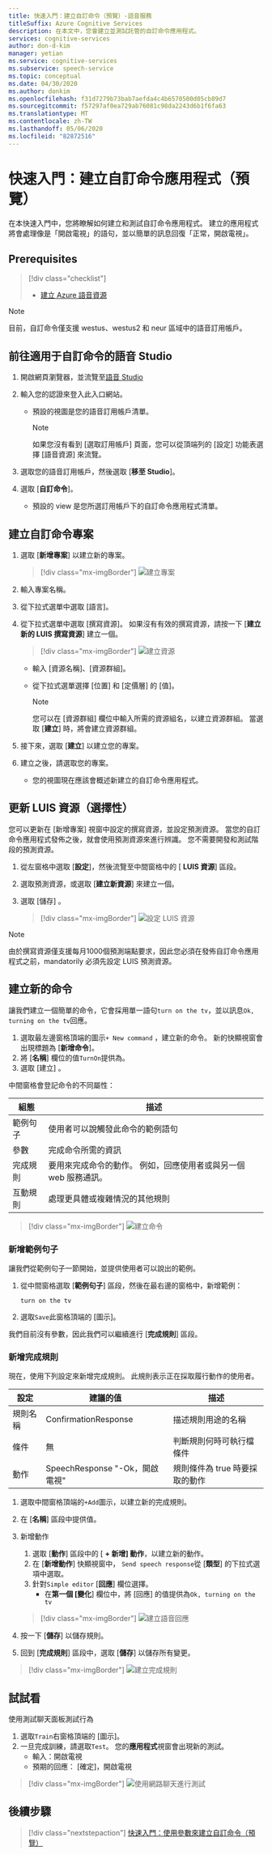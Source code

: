 ```yaml
---
title: 快速入門：建立自訂命令（預覽）-語音服務
titleSuffix: Azure Cognitive Services
description: 在本文中，您會建立並測試託管的自訂命令應用程式。
services: cognitive-services
author: don-d-kim
manager: yetian
ms.service: cognitive-services
ms.subservice: speech-service
ms.topic: conceptual
ms.date: 04/30/2020
ms.author: donkim
ms.openlocfilehash: f31d7279b73bab7aefda4c4b6570500d05cb89d7
ms.sourcegitcommit: f57297af0ea729ab76081c98da2243d6b1f6fa63
ms.translationtype: MT
ms.contentlocale: zh-TW
ms.lasthandoff: 05/06/2020
ms.locfileid: "82872516"
---
```

# <a name="quickstart-create-a-custom-commands-app-preview"></a>快速入門：建立自訂命令應用程式（預覽）

在本快速入門中，您將瞭解如何建立和測試自訂命令應用程式。
建立的應用程式將會處理像是「開啟電視」的語句，並以簡單的訊息回復「正常，開啟電視」。

## <a name="prerequisites"></a>Prerequisites

> [!div class="checklist"]
> * <a href="https://ms.portal.azure.com/#create/Microsoft.CognitiveServicesSpeechServices" target="_blank">建立 Azure 語音資源<span class="docon docon-navigate-external x-hidden-focus"></span></a>

  > [!NOTE]
  > 目前，自訂命令僅支援 westus、westus2 和 neur 區域中的語音訂用帳戶。

## <a name="go-to-the-speech-studio-for-custom-commands"></a>前往適用于自訂命令的語音 Studio

1. 開啟網頁瀏覽器，並流覽至[語音 Studio](https://speech.microsoft.com/)
1. 輸入您的認證來登入此入口網站。

   - 預設的視圖是您的語音訂用帳戶清單。
     > [!NOTE]
     > 如果您沒有看到 [選取訂用帳戶] 頁面，您可以從頂端列的 [設定] 功能表選擇 [語音資源] 來流覽。

1. 選取您的語音訂用帳戶，然後選取 [**移至 Studio**]。
1. 選取 [**自訂命令**]。

     - 預設的 view 是您所選訂用帳戶下的自訂命令應用程式清單。

## <a name="create-a-custom-commands-project"></a>建立自訂命令專案

1. 選取 [**新增專案**] 以建立新的專案。

   > [!div class="mx-imgBorder"]
   > ![建立專案](media/custom-speech-commands/create-new-project.png)

1. 輸入專案名稱。
1. 從下拉式選單中選取 [語言]。
1. 從下拉式選單中選取 [撰寫資源]。 如果沒有有效的撰寫資源，請按一下 [**建立新的 LUIS 撰寫資源**] 建立一個。

   > [!div class="mx-imgBorder"]
   > ![建立資源](media/custom-speech-commands/create-new-resource.png)

   - 輸入 [資源名稱]、[資源群組]。
   - 從下拉式選單選擇 [位置] 和 [定價層] 的 [值]。

      > [!NOTE]
      > 您可以在 [資源群組] 欄位中輸入所需的資源組名，以建立資源群組。 當選取 [**建立**] 時，將會建立資源群組。

1. 接下來，選取 [**建立**] 以建立您的專案。
1. 建立之後，請選取您的專案。

    - 您的視圖現在應該會概述新建立的自訂命令應用程式。

## <a name="update-luis-resources-optional"></a>更新 LUIS 資源（選擇性）

您可以更新在 [新增專案] 視窗中設定的撰寫資源，並設定預測資源。 當您的自訂命令應用程式發佈之後，就會使用預測資源來進行辨識。 您不需要開發和測試階段的預測資源。

1. 從左窗格中選取 [**設定**]，然後流覽至中間窗格中的 [ **LUIS 資源**] 區段。
1. 選取預測資源，或選取 [**建立新資源**] 來建立一個。
1. 選取 [儲存]  。
    
    > [!div class="mx-imgBorder"]
    > ![設定 LUIS 資源](media/custom-speech-commands/set-luis-resources.png)


> [!NOTE]
> 由於撰寫資源僅支援每月1000個預測端點要求，因此您必須在發佈自訂命令應用程式之前，mandatorily 必須先設定 LUIS 預測資源。


## <a name="create-a-new-command"></a>建立新的命令

讓我們建立一個簡單的命令，它會採用單一語句`turn on the tv`，並以訊息`Ok, turning on the tv`回應。

1. 選取最左邊窗格頂端的圖示`+ New command` ，建立新的命令。 新的快顯視窗會出現標題為 [**新增命令**]。
1. 將 [**名稱**] 欄位的值`TurnOn`提供為。
1. 選取 [建立]  。

中間窗格會登記命令的不同屬性：


| 組態            | 描述                                                                                                                 |
| ---------------- | --------------------------------------------------------------------------------------------------------------------------- |
| 範例句子 | 使用者可以說觸發此命令的範例語句                                                                 |
| 參數       | 完成命令所需的資訊                                                                                |
| 完成規則 | 要用來完成命令的動作。 例如，回應使用者或與另一個 web 服務通訊。 |
| 互動規則   | 處理更具體或複雜情況的其他規則                                                              |


> [!div class="mx-imgBorder"]
> ![建立命令](media/custom-speech-commands/create-add-command.png)


### <a name="add-example-sentences"></a>新增範例句子

讓我們從範例句子一節開始，並提供使用者可以說出的範例。

1. 從中間窗格選取 [**範例句子**] 區段，然後在最右邊的窗格中，新增範例：

    ```
    turn on the tv
    ```

1. 選取`Save`此窗格頂端的 [圖示]。

我們目前沒有參數，因此我們可以繼續進行 [**完成規則**] 區段。

### <a name="add-a-completion-rule"></a>新增完成規則

現在，使用下列設定來新增完成規則。 此規則表示正在採取履行動作的使用者。


| 設定    | 建議的值                          | 描述                                        |
| ---------- | ---------------------------------------- | -------------------------------------------------- |
| 規則名稱  | ConfirmationResponse                  | 描述規則用途的名稱          |
| 條件 | 無                                     | 判斷規則何時可執行檔條件    |
| 動作    | SpeechResponse "-Ok，開啟電視" | 規則條件為 true 時要採取的動作 |

1. 選取中間窗格頂端的`+Add`圖示，以建立新的完成規則。
1. 在 [**名稱**] 區段中提供值。
1. 新增動作
   1. 選取 [**動作**] 區段中的 [ **+ 新增] 動作**，以建立新的動作。
   1. 在 [**新增動作**] 快顯視窗中， `Send speech response`從 [**類型**] 的下拉式選項中選取。
   1. 針對`Simple editor` [**回應**] 欄位選擇。
       - 在**第一個 [變化**] 欄位中，將 [回應] 的值提供為`Ok, turning on the tv`

   > [!div class="mx-imgBorder"]
   > ![建立語音回應](media/custom-speech-commands/create-speech-response-action.png)

1. 按一下 [**儲存**] 以儲存規則。
1. 回到 [**完成規則**] 區段中，選取 [**儲存**] 以儲存所有變更。 

> [!div class="mx-imgBorder"]
> ![建立完成規則](media/custom-speech-commands/create-basic-completion-response-rule.png)



## <a name="try-it-out"></a>試試看

使用測試聊天面板測試行為
1. 選取`Train`右窗格頂端的 [圖示]。
1. 一旦完成訓練，請選取`Test`。 您的**應用程式**視窗會出現新的測試。
    - 輸入：開啟電視
    - 預期的回應： [確定]，開啟電視


> [!div class="mx-imgBorder"]
> ![使用網路聊天進行測試](media/custom-speech-commands/create-basic-test-chat.png)

## <a name="next-steps"></a>後續步驟

> [!div class="nextstepaction"]
> [快速入門：使用參數來建立自訂命令（預覽）](./quickstart-custom-speech-commands-create-parameters.md)
